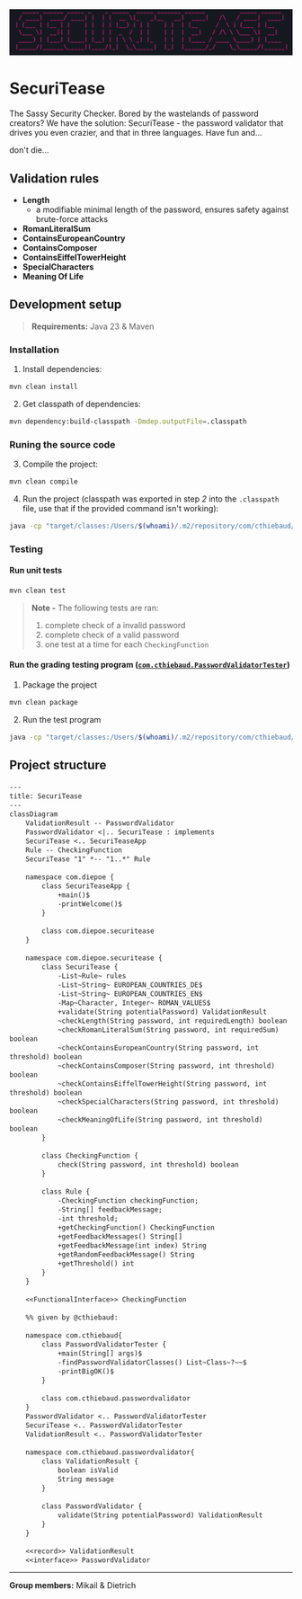 <center>
    <img src="https://github.com/diepoe/SecuriTease/blob/main/.github/SecuriTease-Logo.png?raw=true" alt="securitease logo">
</center>

# SecuriTease

The Sassy Security Checker.
Bored by the wastelands of password creators? We have the solution: SecuriTease - the password validator that drives you even crazier, and that in three languages. Have fun and...

don't die...

## Validation rules

- **Length**
	- a modifiable minimal length of the password, ensures safety against brute-force attacks
- **RomanLiteralSum**
- **ContainsEuropeanCountry**
- **ContainsComposer**
- **ContainsEiffelTowerHeight**
- **SpecialCharacters**
- **Meaning Of Life**

## Development setup

> **Requirements:** Java 23 & Maven

### Installation

1. Install dependencies:
```sh
mvn clean install
```

2. Get classpath of dependencies:
```sh
mvn dependency:build-classpath -Dmdep.outputFile=.classpath
```

### Runing the source code

3. Compile the project:
```sh
mvn clean compile
```

4. Run the project (classpath was exported in step *2* into the `.classpath` file, use that if the provided command isn't working):
```sh
java -cp "target/classes:/Users/$(whoami)/.m2/repository/com/cthiebaud/password-validator/1.0-SNAPSHOT/password-validator-1.0-SNAPSHOT.jar" com.diepoe.SecuriTeaseApp
```

### Testing

#### Run unit tests

```sh
mvn clean test
```

> **Note -** The following tests are ran: 
> 1. complete check of a invalid password
> 2. complete check of a valid password
> 3. one test at a time for each `CheckingFunction`

#### Run the grading testing program ([`com.cthiebaud.PasswordValidatorTester`](https://github.com/athenaeum-brew/password-validator/blob/main/src/main/java/com/cthiebaud/PasswordValidatorTester.java))

1. Package the project
```sh
mvn clean package
```

2. Run the test program
```sh
java -cp "target/classes:/Users/$(whoami)/.m2/repository/com/cthiebaud/password-validator/1.0-SNAPSHOT/password-validator-1.0-SNAPSHOT.jar" com.cthiebaud.PasswordValidatorTester $PWD/target/securitease-1.0.0-SNAPSHOT.jar
```


## Project structure

```mermaid
---
title: SecuriTease
---
classDiagram
    ValidationResult -- PasswordValidator
    PasswordValidator <|.. SecuriTease : implements
    SecuriTease <.. SecuriTeaseApp
    Rule -- CheckingFunction
    SecuriTease "1" *-- "1..*" Rule
    
    namespace com.diepoe {
        class SecuriTeaseApp {
            +main()$
            -printWelcome()$
        }

        class com.diepoe.securitease
    }

    namespace com.diepoe.securitease {
        class SecuriTease {
            -List~Rule~ rules
            -List~String~ EUROPEAN_COUNTRIES_DE$
            -List~String~ EUROPEAN_COUNTRIES_EN$
            -Map~Character, Integer~ ROMAN_VALUES$
            +validate(String potentialPassword) ValidationResult
            ~checkLength(String password, int requiredLength) boolean
            ~checkRomanLiteralSum(String password, int requiredSum) boolean
            ~checkContainsEuropeanCountry(String password, int threshold) boolean
            ~checkContainsComposer(String password, int threshold) boolean
            ~checkContainsEiffelTowerHeight(String password, int threshold) boolean
            ~checkSpecialCharacters(String password, int threshold) boolean
            ~checkMeaningOfLife(String password, int threshold) boolean
        }

        class CheckingFunction {
            check(String password, int threshold) boolean
        }

        class Rule {
            -CheckingFunction checkingFunction;
            -String[] feedbackMessage;
            -int threshold;
            +getCheckingFunction() CheckingFunction
            +getFeedbackMessages() String[]
            +getFeedbackMessage(int index) String
            +getRandomFeedbackMessage() String
            +getThreshold() int
        }
    }

    <<FunctionalInterface>> CheckingFunction

    %% given by @cthiebaud:

    namespace com.cthiebaud{
        class PasswordValidatorTester {
            +main(String[] args)$
            -findPasswordValidatorClasses() List~Class~?~~$
            -printBigOK()$
        }

        class com.cthiebaud.passwordvalidator
    }
    PasswordValidator <.. PasswordValidatorTester
    SecuriTease <.. PasswordValidatorTester
    ValidationResult <.. PasswordValidatorTester

    namespace com.cthiebaud.passwordvalidator{
        class ValidationResult {
            boolean isValid
            String message
        }
        
        class PasswordValidator {
            validate(String potentialPassword) ValidationResult
        }
    }

    <<record>> ValidationResult
    <<interface>> PasswordValidator

```

---

**Group members:** Mikail & Dietrich